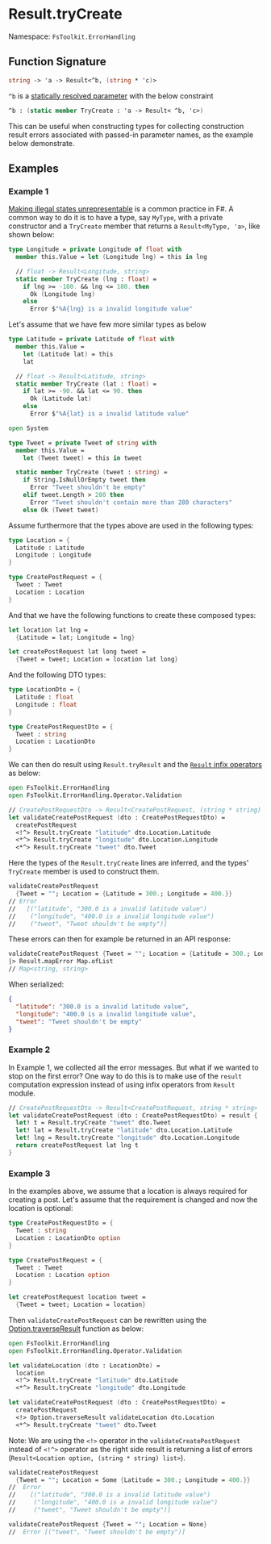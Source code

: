 # Result.tryCreate

Namespace: `FsToolkit.ErrorHandling`

## Function Signature

```fsharp
string -> 'a -> Result<^b, (string * 'c)>
```

`^b` is a [statically resolved parameter](https://docs.microsoft.com/en-us/dotnet/fsharp/language-reference/generics/statically-resolved-type-parameters) with the below constraint

```fsharp
^b : (static member TryCreate : 'a -> Result< ^b, 'c>)
```

This can be useful when constructing types for collecting construction result errors associated with passed-in parameter names, as the example below demonstrate.

## Examples

### Example 1

[Making illegal states unrepresentable](https://fsharpforfunandprofit.com/posts/designing-with-types-making-illegal-states-unrepresentable/) is a common practice in F#. A common way to do it is to have a type, say `MyType`, with a private constructor and a `TryCreate` member that returns a `Result<MyType, 'a>`, like shown below:

```fsharp
type Longitude = private Longitude of float with
  member this.Value = let (Longitude lng) = this in lng

  // float -> Result<Longitude, string>
  static member TryCreate (lng : float) =
    if lng >= -180. && lng <= 180. then
      Ok (Longitude lng)
    else
      Error $"%A{lng} is a invalid longitude value"
```

Let's assume that we have few more similar types as below

```fsharp
type Latitude = private Latitude of float with
  member this.Value =
    let (Latitude lat) = this
    lat

  // float -> Result<Latitude, string>
  static member TryCreate (lat : float) =
    if lat >= -90. && lat <= 90. then
      Ok (Latitude lat)
    else
      Error $"%A{lat} is a invalid latitude value"

open System

type Tweet = private Tweet of string with
  member this.Value =
    let (Tweet tweet) = this in tweet

  static member TryCreate (tweet : string) =
    if String.IsNullOrEmpty tweet then
      Error "Tweet shouldn't be empty"
    elif tweet.Length > 280 then
      Error "Tweet shouldn't contain more than 280 characters"
    else Ok (Tweet tweet)
```

Assume furthermore that the types above are used in the following types:

```fsharp
type Location = {
  Latitude : Latitude
  Longitude : Longitude
}

type CreatePostRequest = {
  Tweet : Tweet
  Location : Location
}
```

And that we have the following functions to create these composed types:

```fsharp
let location lat lng =
  {Latitude = lat; Longitude = lng}

let createPostRequest lat long tweet =
  {Tweet = tweet; Location = location lat long}
```

And the following DTO types:

```fsharp
type LocationDto = {
  Latitude : float
  Longitude : float
}

type CreatePostRequestDto = {
  Tweet : string
  Location : LocationDto
}
```

We can then do result using `Result.tryResult` and the [`Result` infix operators](../result/operators.md) as below:

```fsharp
open FsToolkit.ErrorHandling
open FsToolkit.ErrorHandling.Operator.Validation

// CreatePostRequestDto -> Result<CreatePostRequest, (string * string) list>
let validateCreatePostRequest (dto : CreatePostRequestDto) =
  createPostRequest
  <!^> Result.tryCreate "latitude" dto.Location.Latitude
  <*^> Result.tryCreate "longitude" dto.Location.Longitude
  <*^> Result.tryCreate "tweet" dto.Tweet
```

Here the types of the `Result.tryCreate` lines are inferred, and the types' `TryCreate` member is used to construct them.

```fsharp
validateCreatePostRequest
  {Tweet = ""; Location = {Latitude = 300.; Longitude = 400.}}
// Error
//   [("latitude", "300.0 is a invalid latitude value")
//    ("longitude", "400.0 is a invalid longitude value")
//    ("tweet", "Tweet shouldn't be empty")]
```

These errors can then for example be returned in an API response:

```fsharp
validateCreatePostRequest {Tweet = ""; Location = {Latitude = 300.; Longitude = 400.}}
|> Result.mapError Map.ofList
// Map<string, string>
```

When serialized:

```json
{
  "latitude": "300.0 is a invalid latitude value",
  "longitude": "400.0 is a invalid longitude value",
  "tweet": "Tweet shouldn't be empty"
}
```

### Example 2

In Example 1, we collected all the error messages. But what if we wanted to stop on the first error? One way to do this is to make use of the `result` computation expression instead of using infix operators from `Result` module.

```fsharp
// CreatePostRequestDto -> Result<CreatePostRequest, string * string>
let validateCreatePostRequest (dto : CreatePostRequestDto) = result {
  let! t = Result.tryCreate "tweet" dto.Tweet
  let! lat = Result.tryCreate "latitude" dto.Location.Latitude
  let! lng = Result.tryCreate "longitude" dto.Location.Longitude
  return createPostRequest lat lng t
}
```

### Example 3

In the examples above, we assume that a location is always required for creating a post. Let's assume that the requirement is changed and now the location is optional:

```fsharp
type CreatePostRequestDto = {
  Tweet : string
  Location : LocationDto option
}

type CreatePostRequest = {
  Tweet : Tweet
  Location : Location option
}

let createPostRequest location tweet =
  {Tweet = tweet; Location = location}
```

Then `validateCreatePostRequest` can be rewritten using the [Option.traverseResult](../option/traverseResult.md) function as below:

```fsharp
open FsToolkit.ErrorHandling
open FsToolkit.ErrorHandling.Operator.Validation

let validateLocation (dto : LocationDto) =
  location
  <!^> Result.tryCreate "latitude" dto.Latitude
  <*^> Result.tryCreate "longitude" dto.Longitude

let validateCreatePostRequest (dto : CreatePostRequestDto) =
  createPostRequest
  <!> Option.traverseResult validateLocation dto.Location
  <*^> Result.tryCreate "tweet" dto.Tweet
```

Note: We are using the `<!>` operator in the `validateCreatePostRequest` instead of `<!^>` operator as the right side result is returning a list of errors (`Result<Location option, (string * string) list>`).

```fsharp
validateCreatePostRequest
  {Tweet = ""; Location = Some {Latitude = 300.; Longitude = 400.}}
//  Error
//    [("latitude", "300.0 is a invalid latitude value")
//     ("longitude", "400.0 is a invalid longitude value")
//     ("tweet", "Tweet shouldn't be empty")]

validateCreatePostRequest {Tweet = ""; Location = None}
//  Error [("tweet", "Tweet shouldn't be empty")]
```
